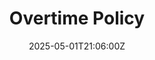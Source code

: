 ---
title: Overtime Policy
linkTitle: Overtime Policy
date: '2025-05-01T21:06:00Z'
weight: 1
description: Employees are expected to complete duties within contracted hours, with
  overtime requiring prior written permission. Overtime should be minimized for work-life
  balance, and any additional hours must be compensated with time off or paid at the
  standard rate. Frequent excessive overtime is discouraged to protect health. Always
  follow legal guidelines regarding working hours.
draft: false
ref: overtime-policy
---